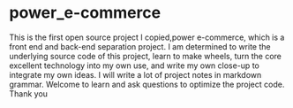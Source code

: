 # power_e-commerce
This is the first open source project I copied,power e-commerce, which is a front end and back-end separation project. I am determined to write the underlying source code of this project, learn to make wheels, turn the core excellent technology into my own use, and write my own close-up to integrate my own ideas.  I will write a lot of project notes in markdown grammar. Welcome to learn and ask questions to optimize the project code. Thank you
